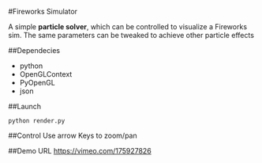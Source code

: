 #Fireworks Simulator

A simple __particle solver__, which can be controlled to visualize a Fireworks sim. The same parameters can be tweaked to achieve other particle effects

##Dependecies
- python
- OpenGLContext
- PyOpenGL
- json

##Launch 
```
python render.py
```
##Control
Use arrow Keys to zoom/pan

##Demo URL
https://vimeo.com/175927826